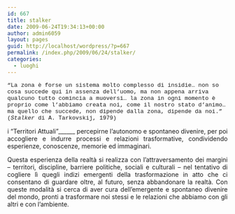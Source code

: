 ```yaml
---
id: 667
title: stalker
date: 2009-06-24T19:34:13+00:00
author: admin6059
layout: pages
guid: http://localhost/wordpress/?p=667
permalink: /index.php/2009/06/24/stalker/
categories:
  - luoghi
---
```

<span style="font-family: Courier New,Courier,mono; font-size: small;">&#8220;La zona è forse un sistema molto complesso di insidie&#8230; non so cosa succede qui in assenza dell&#8217;uomo, ma non appena arriva qualcuno tutto comincia a muoversi&#8230; la zona in ogni momento è proprio come l&#8217;abbiamo creata noi, come il nostro stato d&#8217;animo&#8230; ma quello che succede, non dipende dalla zona, dipende da noi.&#8221; (<em>Stalker</em> di A. Tarkovskij, 1979)</span>

<p style="text-align: justify;">
  i &#8220;Territori Attuali&#8221;______ percepirne l’autonomo e spontaneo divenire, per poi accogliere e indurre processi e relazioni trasformative, condividendo esperienze, conoscenze, memorie ed immaginari.
</p>

<p style="text-align: justify;">
  Questa esperienza della realtà si realizza con l’attraversamento dei margini – territori, discipline, barriere politiche, sociali e culturali – nel tentativo di cogliere lì quegli indizi emergenti della trasformazione in atto che ci consentano di guardare oltre, al futuro, senza abbandonare la realtà. Con queste modalità si cerca di aver cura dell’emergente e spontaneo divenire del mondo, pronti a trasformare noi stessi e le relazioni che abbiamo con gli altri e con l’ambiente.
</p>